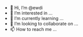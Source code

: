 - 👋 Hi, I’m @ewdi
- 👀 I’m interested in ...
- 🌱 I’m currently learning ...
- 💞️ I’m looking to collaborate on ...
- 📫 How to reach me ...

<!---
ewdi/ewdi is a ✨ special ✨ repository because its `README.md` (this file) appears on your GitHub profile.
You can click the Preview link to take a look at your changes.
--->

